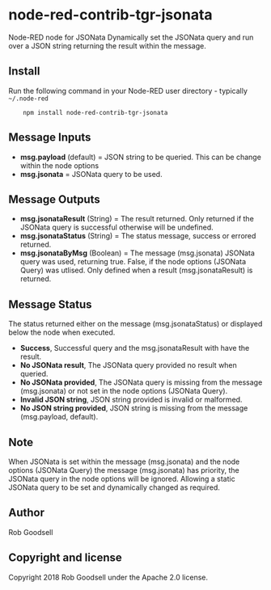 node-red-contrib-tgr-jsonata
=====================

Node-RED node for JSONata
Dynamically set the JSONata query and run over a JSON string returning the result within the message.

Install
-------
Run the following command in your Node-RED user directory - typically `~/.node-red`

        npm install node-red-contrib-tgr-jsonata

Message Inputs
----------
- **msg.payload** (default) = JSON string to be queried. This can be change within the node options
- **msg.jsonata** = JSONata query to be used.

Message Outputs
----------
- **msg.jsonataResult** (String) = The result returned. Only returned if the JSONata query is successful otherwise will be undefined.
- **msg.jsonataStatus** (String) = The status message, success or errored returned.
- **msg.jsonataByMsg** (Boolean) = The message (msg.jsonata) JSONata query was used, returning true. False, if the node options (JSONata Query) was utlised. Only defined when a result (msg.jsonataResult) is returned.

Message Status
----------
The status returned either on the message (msg.jsonataStatus) or displayed below the node when executed.

- **Success**, Successful query and the msg.jsonataResult with have the result.
- **No JSONata result**, The JSONata query provided no result when queried.
- **No JSONata provided**, The JSONata query is missing from the message (msg.jsonata) or not set in the node options (JSONata Query).
- **Invalid JSON string**, JSON string provided is invalid or malformed.
- **No JSON string provided**, JSON string is missing from the message (msg.payload, default).

Note
----------
When JSONata is set within the message (msg.jsonata) and the node options (JSONata Query) the message (msg.jsonata) has priority, the JSONata query in the node options will be ignored. Allowing a static JSONata query to be set and dynamically changed as required.

Author
----------
Rob Goodsell

Copyright and license
----------
Copyright 2018 Rob Goodsell under the Apache 2.0 license.